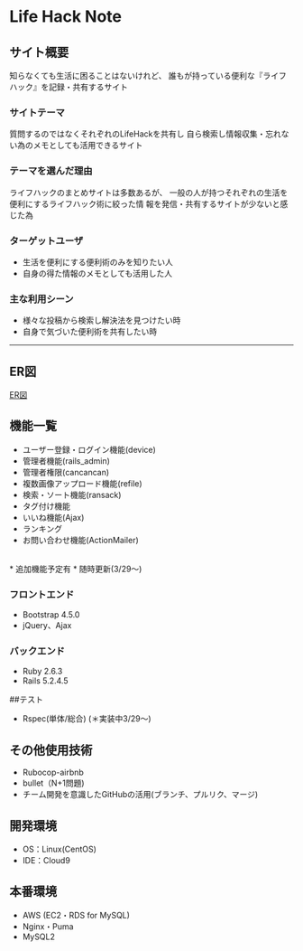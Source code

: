 # Life Hack Note

## サイト概要
知らなくても生活に困ることはないけれど、
誰もが持っている便利な『ライフハック』を記録・共有するサイト

### サイトテーマ
質問するのではなくそれぞれのLifeHackを共有し
自ら検索し情報収集・忘れない為のメモとしても活用できるサイト
 
### テーマを選んだ理由
 ライフハックのまとめサイトは多数あるが、 
 一般の人が持つそれぞれの生活を便利にするライフハック術に絞った情
 報を発信・共有するサイトが少ないと感じた為
 
 ### ターゲットユーザ
* 生活を便利にする便利術のみを知りたい人
*  自身の得た情報のメモとしても活用した人

### 主な利用シーン
* 様々な投稿から検索し解決法を見つけたい時
* 自身で気づいた便利術を共有したい時

***

## ER図
[ER図](https://app.diagrams.net/#G1TiFFb4I5y8jTzFg-88dzxIWKjW9hn5bZ)

## 機能一覧
* ユーザー登録・ログイン機能(device)
* 管理者機能(rails_admin)
* 管理者権限(cancancan)
* 複数画像アップロード機能(refile)
* 検索・ソート機能(ransack)
* タグ付け機能
* いいね機能(Ajax)
* ランキング
* お問い合わせ機能(ActionMailer)
<br>
* 追加機能予定有
 * 随時更新(3/29〜)

### フロントエンド
* Bootstrap 4.5.0
* jQuery、Ajax

### バックエンド
* Ruby 2.6.3
* Rails 5.2.4.5

##テスト
* Rspec(単体/総合) (＊実装中3/29〜)

## その他使用技術
* Rubocop-airbnb
* bullet（N+1問題)
* チーム開発を意識したGitHubの活用(ブランチ、プルリク、マージ)

## 開発環境
* OS：Linux(CentOS)
* IDE：Cloud9

## 本番環境
* AWS (EC2・RDS for MySQL)
* Nginx・Puma
* MySQL2



